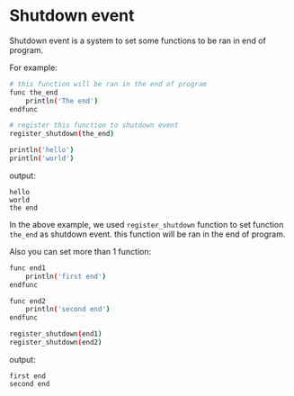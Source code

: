 # Shutdown event
Shutdown event is a system to set some functions to be ran in end of program.

For example:

```bash
# this function will be ran in the end of program
func the_end
    println('The end')
endfunc

# register this function to shutdown event
register_shutdown(the_end)

println('hello')
println('world')
```

output:

```
hello
world
the end
```

In the above example, we used `register_shutdown` function to set function `the_end` as shutdown event. this function will be ran in the end of program.

Also you can set more than 1 function:

```bash
func end1
    println('first end')
endfunc

func end2
    println('second end')
endfunc

register_shutdown(end1)
register_shutdown(end2)
```

output:

```
first end
second end
```
